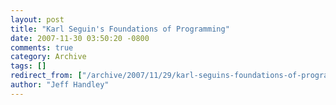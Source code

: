 ```yaml
---
layout: post
title: "Karl Seguin's Foundations of Programming"
date: 2007-11-30 03:50:20 -0800
comments: true
category: Archive
tags: []
redirect_from: ["/archive/2007/11/29/karl-seguins-foundations-of-programming.aspx/"]
author: "Jeff Handley"
---
```


